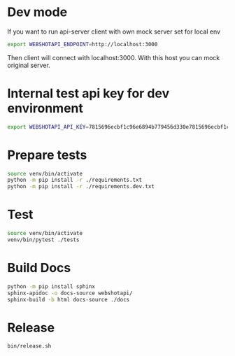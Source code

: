# Dev mode
If you want to run api-server client with own mock server set for local env

```sh
export WEBSHOTAPI_ENDPOINT=http://localhost:3000
```
Then client will connect with localhost:3000. With this host you can mock original server.


# Internal test api key for dev environment
```sh
export WEBSHOTAPI_API_KEY=7815696ecbf1c96e6894b779456d330e7815696ecbf1c96e6894b779456d330d
```

# Prepare tests
```sh
source venv/bin/activate
python -m pip install -r ./requirements.txt
python -m pip install -r ./requirements.dev.txt
```

# Test
```sh
source venv/bin/activate
venv/bin/pytest ./tests
```

# Build Docs
```sh
python -m pip install sphinx
sphinx-apidoc -o docs-source webshotapi/
sphinx-build -b html docs-source ./docs
```

# Release
```sh
bin/release.sh
```